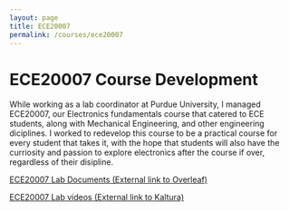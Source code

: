 ```yaml
---
layout: page
title: ECE20007
permalink: /courses/ece20007
---
```


# ECE20007 Course Development

While working as a lab coordinator at Purdue University, I managed ECE20007, our Electronics fundamentals course that catered to ECE students, along with Mechanical Engineering, and other engineering diciplines.  I worked to redevelop this course to be a practical course for every student that takes it, with the hope that students will also have the curriosity and passion to explore electronics after the course if over, regardless of their disipline.

[ECE20007 Lab Documents (External link to Overleaf)](https://www.overleaf.com/read/xvvgjkmbhbgk)

[ECE20007 Lab videos (External link to Kaltura)](https://mediaspace.itap.purdue.edu/playlist/details/1_3dbdr7bw)